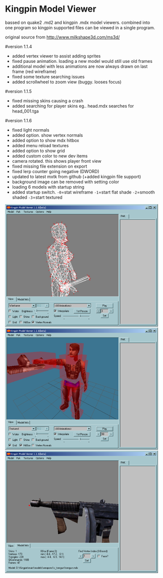 # Kingpin Model Viewer

bassed on quake2 .md2 and kingpin .mdx model viewers. 
combined into one program so kingpin supported files can be viewed in a single program.

original source from
http://www.milkshape3d.com/ms3d/


#version 1.1.4
- added vertex viewer to assist adding sprites
- fixed pause animation. loading a new model would still use old frames
- additional model with less animations are now always drawn on last frame (red wireframe)
- fixed some texture searching issues
- added scrollwheel to zoom view (buggy. looses focus)

#version 1.1.5
- fixed missing skins causing a crash
- added searching for player skins eg.. head.mdx searches for head_001.tga

#version 1.1.6
- fixed light normals
- added option. show vertex normals
- added option to show mdx hitbox
- added menu reload textures
- added option to show grid
- added custom color to new dev items
- camera rotated. this shows player front view
- fixed missing file extension on export
- fixed lerp counter going negative (DWORD)
- updated to latest mxtk from github (+added kingpin file support)
- background image can be removed with setting color
- loading 6 models with startup string
- added startup switch. 
    `-0`=stat wireframe
    `-1`=start flat shade
    `-2`=smooth shaded
    `-3`=start textured




![UI1](/pics/kp_viewer_01.png)
![UI1](/pics/kp_viewer_02.png)
![UI1](/pics/kp_viewer_03.png)
